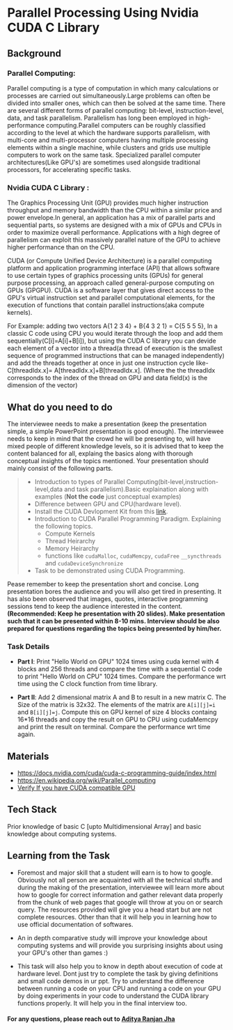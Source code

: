 # Parallel Processing Using Nvidia CUDA C Library

## Background

### Parallel Computing:

Parallel computing is a type of computation in which many calculations or processes are carried out simultaneously.Large problems can often be divided into smaller ones, which can then be solved at the same time. There are several different forms of parallel computing: bit-level, instruction-level, data, and task parallelism. Parallelism has long been employed in high-performance computing.Parallel computers can be roughly classified according to the level at which the hardware supports parallelism, with multi-core and multi-processor computers having multiple processing elements within a single machine, while clusters and grids use multiple computers to work on the same task. Specialized parallel computer architectures(Like GPU's) are sometimes used alongside traditional processors, for accelerating specific tasks. 

### Nvidia CUDA C Library :

The Graphics Processing Unit (GPU) provides much higher instruction throughput and memory bandwidth than the CPU within a similar price and power envelope.In general, an application has a mix of parallel parts and sequential parts, so systems are designed with a mix of GPUs and CPUs in order to maximize overall performance. Applications with a high degree of parallelism can exploit this massively parallel nature of the GPU to achieve higher performance than on the CPU.

CUDA (or Compute Unified Device Architecture) is a parallel computing platform and application programming interface (API) that allows software to use certain types of graphics processing units (GPUs) for general purpose processing, an approach called general-purpose computing on GPUs (GPGPU). CUDA is a software layer that gives direct access to the GPU's virtual instruction set and parallel computational elements, for the execution of functions that contain parallel instructions(aka compute kernels).

For Example: adding two vectors A{1 2 3 4} + B{4 3 2 1} = C{5 5 5 5}, In a classic C code using CPU you would iterate through the 
loop and add them sequentially(C[i]=A[i]+B[i]), but using the CUDA C library you can devide each element of a vector into a thread(a thread of execution is the smallest sequence of programmed instructions that can be managed independently) and add the threads together at once in just one instruction cycle like- C[threadIdx.x]= A[threadIdx.x]+B[threadIdx.x]. (Where the the threadIdx corresponds to the index of the thread on GPU and data field(x) is the dimension of the vector)

## What do you need to do

The interviewee needs to make a presentation (keep the presentation simple, a simple PowerPoint presentation is good enough). The interviewee needs to keep in mind that the crowd he will be presenting to, will have mixed people of different knowledge levels, so it is advised that to keep the content balanced for all, explaing the basics along with thorough conceptual insights of the topics mentioned. Your presentation should mainly consist of the following parts.

> - Introduction to types of Parallel Computing(bit-level,instruction-level,data and task parallelism).Basic explaination along with examples (**Not the code** just conceptual examples)
> - Difference between GPU and CPU(hardware level).
> - Install the CUDA Devlopment Kit from this [link](https://developer.nvidia.com/cuda-downloads).
> - Introduction to CUDA Parallel Programming Paradigm. Explaining the following topics.
>    - Compute Kernels
>    - Thread Heirarchy
>    - Memory Heirarchy
>    - functions like `cudaMalloc`, `cudaMemcpy`, `cudaFree` `__syncthreads` and `cudaDeviceSynchronize`
> - Task to be demonstrated using CUDA Programming.

Pease remember to keep the presentation short and concise. Long presentation bores the audience and you will also get tired in presenting. It has also been observed that images, quotes, interactive programming sessions tend to keep the audience interested in the content. **(Recommended: Keep he presentation with 20 slides). Make presentation such that it can be presented within 8-10 mins. Interview should be also prepared for questions regarding the topics being presented by him/her.**

### Task Details

- **Part I**: Print "Hello World on GPU" 1024 times using cuda kernel with 4 blocks and 256 threads and compare the time with a sequential C code to print "Hello World on CPU" 1024 times. Compare the performance wrt time using the C clock function from time library. 

- **Part II**: Add 2 dimensional matrix A and B to result in a new matrix C. The Size of the matrix is 32x32. The elements of the matrix are `A[i][j]=i` and `B[i][j]=j`. Compute this on GPU kernel of size 4 blocks containg 16*16 threads and copy the result on GPU to CPU using cudaMemcpy and print the result on terminal. Compare the performance wrt time again.

## Materials

- https://docs.nvidia.com/cuda/cuda-c-programming-guide/index.html
- https://en.wikipedia.org/wiki/Parallel_computing
- [Verify If you have CUDA compatible GPU](https://docs.nvidia.com/cuda/cuda-installation-guide-microsoft-windows/index.html#verify-you-have-cuda-enabled-system) 

## Tech Stack

Prior knowledge of basic C [upto Multidimensional Array] and basic knowledge about computing systems.

## Learning from the Task

- Foremost and major skill that a student will earn is to how to google. Obviously not all person are acquainted with all the technical stuffs and during the making of the presentation, interviewee will learn more about how to google for correct information and gather relevant data properly from the chunk of web pages that google will throw at you on or search query. The resources provided will give you a head start but are not complete resources. Other than that it will help you in learning how to use official documentation of softwares.

- An in depth comparative study will improve your knowledge about computing systems and will provide you surprising insights about using your GPU's other than games :)

- This task will also help you to know in depth about execution of code at hardware level. Dont just try to complete the task by giving definitions and small code demos in ur ppt. Try to understand the difference between running a code on your CPU and running a code on your GPU by doing experiments in your code to understand the CUDA library functions properly. It will help you in the final interview too.

#### For any questions, please reach out to [Aditya Ranjan Jha](mailto:adisofficial.2001@gmail.com)
